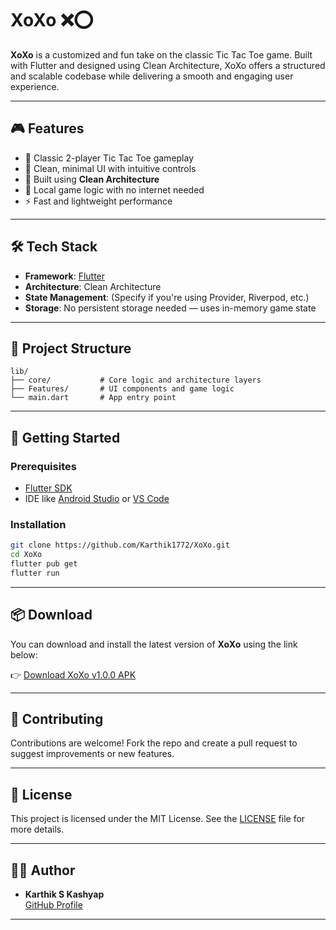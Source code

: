 # XoXo ❌⭕️

**XoXo** is a customized and fun take on the classic Tic Tac Toe game. Built with Flutter and designed using Clean Architecture, XoXo offers a structured and scalable codebase while delivering a smooth and engaging user experience.

---

## 🎮 Features

- 🎲 Classic 2-player Tic Tac Toe gameplay
- 🧠 Clean, minimal UI with intuitive controls
- 🧱 Built using **Clean Architecture**
- 💾 Local game logic with no internet needed
- ⚡ Fast and lightweight performance

---

## 🛠️ Tech Stack

- **Framework**: [Flutter](https://flutter.dev/)
- **Architecture**: Clean Architecture
- **State Management**: (Specify if you're using Provider, Riverpod, etc.)
- **Storage**: No persistent storage needed — uses in-memory game state

---

## 📁 Project Structure

```
lib/
├── core/           # Core logic and architecture layers
├── Features/       # UI components and game logic
└── main.dart       # App entry point
```

---

## 🚧 Getting Started

### Prerequisites

- [Flutter SDK](https://flutter.dev/docs/get-started/install)
- IDE like [Android Studio](https://developer.android.com/studio) or [VS Code](https://code.visualstudio.com/)

### Installation

```bash
git clone https://github.com/Karthik1772/XoXo.git
cd XoXo
flutter pub get
flutter run
```

---

## 📦 Download

You can download and install the latest version of **XoXo** using the link below:

👉 [Download XoXo v1.0.0 APK](https://github.com/Karthik1772/XoXo/releases/download/v1.0.0/XoXo.apk)


---

## 🤝 Contributing

Contributions are welcome! Fork the repo and create a pull request to suggest improvements or new features.

---

## 📄 License

This project is licensed under the MIT License. See the [LICENSE](LICENSE) file for more details.

---

## 🙋‍♂️ Author

- **Karthik S Kashyap**  
  [GitHub Profile](https://github.com/Karthik1772)

---

